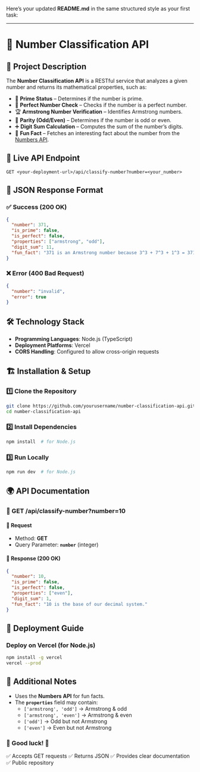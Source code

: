 Here’s your updated **README.md** in the same structured style as your first task:  

---

# 🧮 Number Classification API  

## 📌 Project Description  
The **Number Classification API** is a RESTful service that analyzes a given number and returns its mathematical properties, such as:  
- 🔢 **Prime Status** – Determines if the number is prime.  
- 🎯 **Perfect Number Check** – Checks if the number is a perfect number.  
- 🏆 **Armstrong Number Verification** – Identifies Armstrong numbers.  
- 🔄 **Parity (Odd/Even)** – Determines if the number is odd or even.  
- ➕ **Digit Sum Calculation** – Computes the sum of the number’s digits.  
- 🎲 **Fun Fact** – Fetches an interesting fact about the number from the [Numbers API](http://numbersapi.com/#42).  

## 🚀 Live API Endpoint  
```plaintext
GET <your-deployment-url>/api/classify-number?number=<your_number>
```  

## 📡 JSON Response Format  
### ✅ Success (200 OK)  
```json
{
  "number": 371,
  "is_prime": false,
  "is_perfect": false,
  "properties": ["armstrong", "odd"],
  "digit_sum": 11,
  "fun_fact": "371 is an Armstrong number because 3^3 + 7^3 + 1^3 = 371"
}
```  

### ❌ Error (400 Bad Request)  
```json
{
  "number": "invalid",
  "error": true
}
```  

## 🛠 Technology Stack  
- **Programming Languages**: Node.js (TypeScript)
- **Deployment Platforms**: Vercel  
- **CORS Handling**: Configured to allow cross-origin requests  

## 🏗️ Installation & Setup  
### 1️⃣ Clone the Repository  
```sh
git clone https://github.com/yourusername/number-classification-api.git  
cd number-classification-api
```  

### 2️⃣ Install Dependencies  
```sh
npm install  # for Node.js
```  

### 3️⃣ Run Locally  
```sh
npm run dev  # for Node.js  
```  

## 🌍 API Documentation  
### 📌 GET /api/classify-number?number=10
#### 🔹 Request  
- Method: **GET**  
- Query Parameter: **`number`** (integer)  

#### 🔹 Response (200 OK)  
```json
{
  "number": 10,
  "is_prime": false,
  "is_perfect": false,
  "properties": ["even"],
  "digit_sum": 1,
  "fun_fact": "10 is the base of our decimal system."
}
```  

## 🚀 Deployment Guide  
### Deploy on Vercel (for Node.js)  
```sh
npm install -g vercel  
vercel --prod  
```  
## 📌 Additional Notes  
- Uses the **Numbers API** for fun facts.  
- The **`properties`** field may contain:  
  - `['armstrong', 'odd']` → Armstrong & odd  
  - `['armstrong', 'even']` → Armstrong & even  
  - `['odd']` → Odd but not Armstrong  
  - `['even']` → Even but not Armstrong  

### 🎯 Good luck! 🚀  
✅ Accepts GET requests ✅ Returns JSON ✅ Provides clear documentation ✅ Public repository